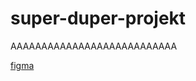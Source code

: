 # super-duper-projekt
AAAAAAAAAAAAAAAAAAAAAAAAAAA

[figma](https://www.figma.com/file/vTLJfaiq73zDVuWHWiD2qM/Untitled?type=design&node-id=0%3A1&mode=design&t=S3cnPQajvyvbqJQk-1)

